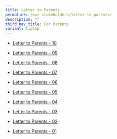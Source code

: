 ```yaml
---
title: Letter to Parents
permalink: /our-stakeholders/letter-to-parents/
description: ""
third_nav_title: For Parents
variant: tiptap
---
```

<ul data-tight="true" class="tight">
<li>
<p><a href="/files/Letter to Parents 2025/PVPS_2025_10.pdf" rel="noopener nofollow" target="_blank">Letter to Parents - 10</a>
</p>
</li>
<li>
<p><a href="/files/Letter to Parents 2025/PVPS_2025_09.pdf" rel="noopener nofollow" target="_blank">Letter to Parents - 09</a>
</p>
</li>
<li>
<p><a href="/files/Letter to Parents 2025/PVPS_2025_08.pdf" rel="noopener nofollow" target="_blank">Letter to Parents - 08</a>
</p>
</li>
<li>
<p><a href="/files/Letter to Parents 2025/PVPS_2025_07.pdf" rel="noopener nofollow" target="_blank">Letter to Parents - 07</a>
</p>
</li>
<li>
<p><a href="/files/Letter to Parents 2025/PVPS_2025_06_combined.pdf" rel="noopener nofollow" target="_blank">Letter to Parents - 06</a>
</p>
</li>
<li>
<p><a href="/files/Letter to Parents 2025/PVPS_2025_05.pdf" rel="noopener noreferrer nofollow" target="_blank">Letter to Parents - 05</a>
</p>
</li>
<li>
<p><a href="/files/2024 Letter to Parents/PVPS_2025_04.pdf" rel="noopener nofollow" target="_blank">Letter to Parents - 04</a>
</p>
</li>
<li>
<p><a href="/files/Letter to Parents 2025/PVPS_2025_03.pdf" rel="noopener nofollow" target="_blank">Letter to Parents - 03</a>
</p>
</li>
<li>
<p><a href="/files/2024 Letter to Parents/PVPS_2025_02_combined.pdf" rel="noopener nofollow" target="_blank">Letter to Parents - 02</a>
</p>
</li>
<li>
<p><a href="/files/Letter to Parents 2025/PVPS_2025_01.pdf" rel="noopener nofollow" target="_blank">Letter to Parents - 01</a>
</p>
</li>
</ul>
<p></p>